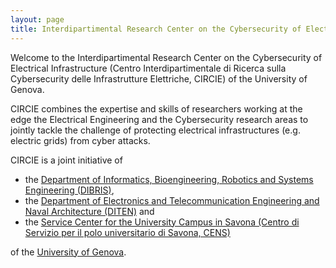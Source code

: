 ```yaml
---
layout: page
title: Interdipartimental Research Center on the Cybersecurity of Electrical Infrastructures
---
```


<!-- ![The CSecLab logo should be here :( ](/pics/logo.png) -->

Welcome to the Interdipartimental Research Center on the Cybersecurity of Electrical Infrastructure (Centro Interdipartimentale di Ricerca sulla Cybersecurity delle Infrastrutture Elettriche, CIRCIE) of the University of Genova.

CIRCIE combines the expertise and skills of researchers working at the edge the Electrical Engineering and the Cybersecurity research areas to jointly tackle the challenge of protecting electrical infrastructures (e.g. electric grids) from cyber attacks.

CIRCIE is a joint initiative of
* the [Department of Informatics, Bioengineering, Robotics and Systems Engineering (DIBRIS)](http://www.dibris.unige.it),
* the [Department of Electronics and Telecommunication Engineering and Naval Architecture (DITEN)](http://www.diten.unige.it) and
* the [Service Center for the University Campus in Savona (Centro di Servizio per il polo universitario di Savona, CENS)](http://www.cens.unige.it)

of the [University of Genova](https://www.unige.it).


